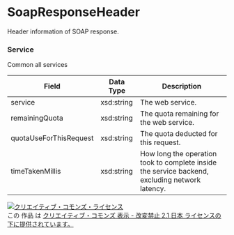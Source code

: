 # SoapResponseHeader
Header information of SOAP response.
### Service
Common all services

| Field | Data Type | Description | 
|---|---|---|
| service| xsd:string| The web service. |
| remainingQuota| xsd:string| The quota remaining for the web service. |
| quotaUseForThisRequest| xsd:string| The quota deducted for this request. |
| timeTakenMillis| xsd:string| How long the operation took to complete inside the service backend, excluding network latency. |
<a rel="license" href="http://creativecommons.org/licenses/by-nd/2.1/jp/"><img alt="クリエイティブ・コモンズ・ライセンス" style="border-width:0" src="https://i.creativecommons.org/l/by-nd/2.1/jp/88x31.png" /></a><br />この 作品 は <a rel="license" href="http://creativecommons.org/licenses/by-nd/2.1/jp/">クリエイティブ・コモンズ 表示 - 改変禁止 2.1 日本 ライセンスの下に提供されています。</a>

